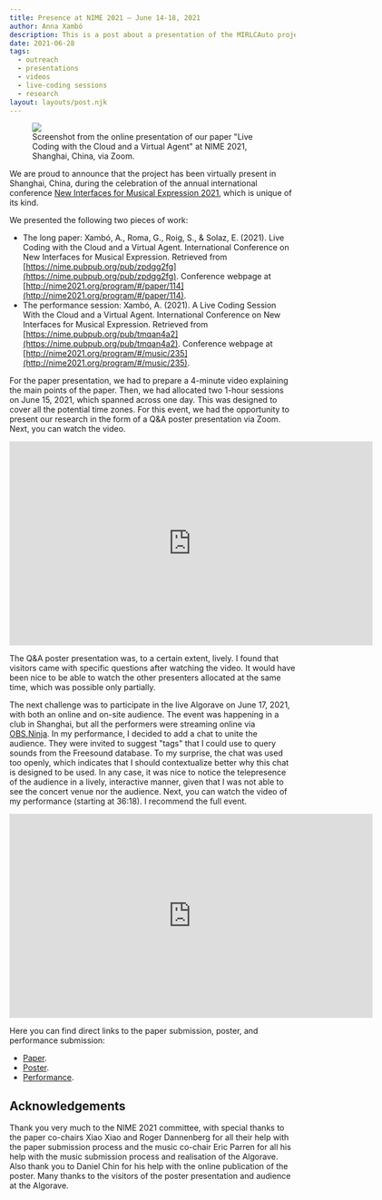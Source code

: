 ```yaml
---
title: Presence at NIME 2021 – June 14-18, 2021
author: Anna Xambó
description: This is a post about a presentation of the MIRLCAuto project at the New Interfaces for Musical Expression 2021 conference.
date: 2021-06-28
tags:
  - outreach
  - presentations 
  - videos
  - live-coding sessions 
  - research
layout: layouts/post.njk
---
```


<figure>
<img src="../../img/pres-nime-2021-15-06-2021.jpg" class="responsive paleborder"  />
<figcaption>Screenshot from the online presentation of our paper "Live Coding with the Cloud and a Virtual Agent" at NIME 2021, Shanghai, China, via Zoom.</figcaption>
</figure>

We are proud to announce that the project has been virtually present in Shanghai, China, during the celebration of the annual international conference [New Interfaces for Musical Expression 2021](http://nime2021.org/), which is unique of its kind. 

We presented the following two pieces of work:

* The long paper: Xambó, A., Roma, G., Roig, S., & Solaz, E. (2021). Live Coding with the Cloud and a Virtual Agent. International Conference on New Interfaces for Musical Expression. Retrieved from [https://nime.pubpub.org/pub/zpdgg2fg](https://nime.pubpub.org/pub/zpdgg2fg). Conference webpage at [http://nime2021.org/program/#/paper/114](http://nime2021.org/program/#/paper/114).
* The performance session: Xambó, A. (2021). A Live Coding Session With the Cloud and a Virtual Agent. International Conference on New Interfaces for Musical Expression. Retrieved from [https://nime.pubpub.org/pub/tmqan4a2](https://nime.pubpub.org/pub/tmqan4a2). Conference webpage at [http://nime2021.org/program/#/music/235](http://nime2021.org/program/#/music/235).

For the paper presentation, we had to prepare a 4-minute video explaining the main points of the paper. Then, we had allocated two 1-hour sessions on June 15, 2021, which spanned across one day. This was designed to cover all the potential time zones. For this event, we had the opportunity to present our research in the form of a Q&A poster presentation via Zoom. Next, you can watch the video.

<iframe class="responsive-video" width="640" height="360" src="https://www.youtube.com/embed/F4UoH1hRMoU" frameborder="0" allow="accelerometer; autoplay; clipboard-write; encrypted-media; gyroscope; picture-in-picture" allowfullscreen></iframe>

The Q&A poster presentation was, to a certain extent, lively. I found that visitors came with specific questions after watching the video. It would have been nice to be able to watch the other presenters allocated at the same time, which was possible only partially. 

The next challenge was to participate in the live Algorave on June 17, 2021, with both an online and on-site audience. The event was happening in a club in Shanghai, but all the performers were streaming online via [OBS.Ninja](https://obs.ninja/). In my performance, I decided to add a chat to unite the audience. They were invited to suggest "tags" that I could use to query sounds from the Freesound database. To my surprise, the chat was used too openly, which indicates that I should contextualize better why this chat is designed to be used. In any case, it was nice to notice the telepresence of the audience in a lively, interactive manner, given that I was not able to see the concert venue nor the audience. Next, you can watch the video of my performance (starting at 36:18). I recommend the full event. 

<iframe class="responsive-video" width="640" height="360" src="https://www.youtube.com/embed/ttYpB-4oKiE" title="YouTube video player" frameborder="0" allow="accelerometer; autoplay; clipboard-write; encrypted-media; gyroscope; picture-in-picture" allowfullscreen></iframe>

Here you can find direct links to the paper submission, poster, and performance submission:

* [Paper](/downloads/Xambo-NIME-paper-2021.pdf).  
* [Poster](/downloads/NIME-2021-poster-lores.pdf).  
* [Performance](/downloads/Xambo-NIME-performance-2021.pdf).  

## Acknowledgements

Thank you very much to the NIME 2021 committee, with special thanks to the paper co-chairs Xiao Xiao and Roger Dannenberg for all their help with the paper submission process and the music co-chair Eric Parren for all his help with the music submission process and realisation of the Algorave. Also thank you to Daniel Chin for his help with the online publication of the poster. Many thanks to the visitors of the poster presentation and audience at the Algorave.

